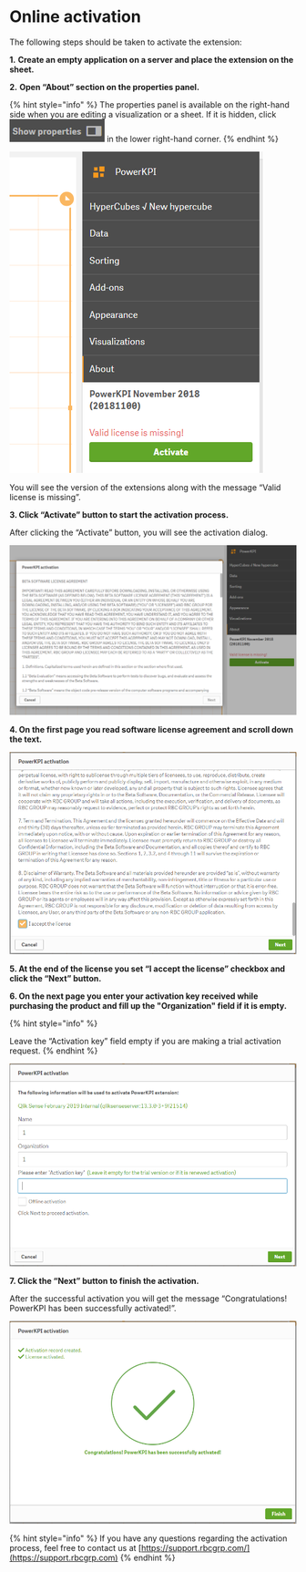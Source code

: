 # Online activation

The following steps should be taken to activate the extension:

**1.** **Create an empty application on a server and place the extension on the sheet.**

**2.** **Open “About” section on the properties panel.**

{% hint style="info" %}
The properties panel is available on the right-hand side when you are editing a visualization or a sheet. If it is hidden, click ![](../.gitbook/assets/ShowProperties.png) in the lower right-hand corner.
{% endhint %}

!["About" section of the properties panel in Qlik Sense ](../.gitbook/assets/OnlineActivation1.png)

You will see the version of the extensions along with the message “Valid license is missing”.

**3. Click “Activate” button to start the activation process.**

After clicking the “Activate” button, you will see the activation dialog.

![Activation dialog](../.gitbook/assets/OnlineActivation2.png)

**4. On the first page you read software license agreement and scroll down the text.**

![Accept the license](../.gitbook/assets/OnlineActivation3.png)

**5.&#x20;
At the end of the license you set “I accept the license” checkbox and click the “Next” button.**

**6.  On the next page you enter your activation key received while purchasing the product and fill up the "Organization" field if it is empty.**

{% hint style="info" %}

&#x20;Leave the “Activation key” field empty if you are making a trial activation request.
{% endhint %}

![Enter your activation key or leave it empty for a trial version](../.gitbook/assets/OnlineActivation4.png)

**7. Click the “Next” button to finish the activation.**

After the successful activation you will get the message “Congratulations! PowerKPI has been successfully activated!”.

![PowerKPI has been successfully activated](../.gitbook/assets/OnlineActivation5.png)

{% hint style="info" %}
If you have any questions regarding the activation process, feel free to contact us at [https://support.rbcgrp.com/](https://support.rbcgrp.com)
{% endhint %}

